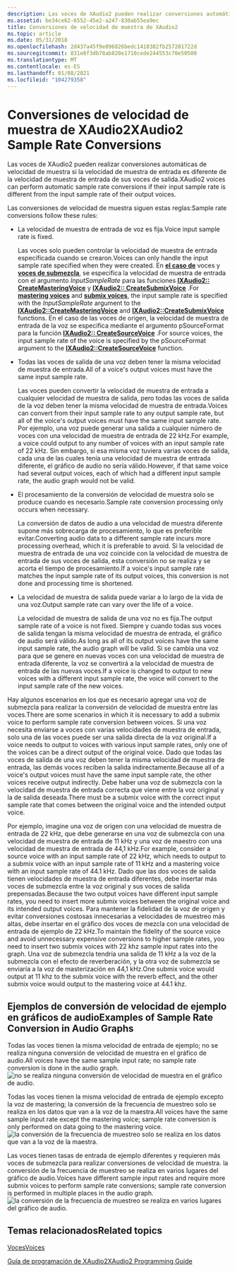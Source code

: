 ```yaml
---
description: Las voces de XAudio2 pueden realizar conversiones automáticas de velocidad de muestra si la velocidad de muestra de entrada es diferente de la velocidad de muestra de entrada de sus voces de salida.
ms.assetid: be34ce62-6552-45e2-a247-830ab55ea9ec
title: Conversiones de velocidad de muestra de XAudio2
ms.topic: article
ms.date: 05/31/2018
ms.openlocfilehash: 2d437a45f9e896826bedc1418382fb257201722d
ms.sourcegitcommit: 831e8f3db78ab820e1710cede244553c70e50500
ms.translationtype: MT
ms.contentlocale: es-ES
ms.lasthandoff: 01/08/2021
ms.locfileid: "104279358"
---
```

# <a name="xaudio2-sample-rate-conversions"></a><span data-ttu-id="728a1-103">Conversiones de velocidad de muestra de XAudio2</span><span class="sxs-lookup"><span data-stu-id="728a1-103">XAudio2 Sample Rate Conversions</span></span>

<span data-ttu-id="728a1-104">Las voces de XAudio2 pueden realizar conversiones automáticas de velocidad de muestra si la velocidad de muestra de entrada es diferente de la velocidad de muestra de entrada de sus voces de salida.</span><span class="sxs-lookup"><span data-stu-id="728a1-104">XAudio2 voices can perform automatic sample rate conversions if their input sample rate is different from the input sample rate of their output voices.</span></span>

<span data-ttu-id="728a1-105">Las conversiones de velocidad de muestra siguen estas reglas:</span><span class="sxs-lookup"><span data-stu-id="728a1-105">Sample rate conversions follow these rules:</span></span>

-   <span data-ttu-id="728a1-106">La velocidad de muestra de entrada de voz es fija.</span><span class="sxs-lookup"><span data-stu-id="728a1-106">Voice input sample rate is fixed.</span></span>

    <span data-ttu-id="728a1-107">Las voces solo pueden controlar la velocidad de muestra de entrada especificada cuando se crearon.</span><span class="sxs-lookup"><span data-stu-id="728a1-107">Voices can only handle the input sample rate specified when they were created.</span></span> <span data-ttu-id="728a1-108">En [**el caso de**](/windows/desktop/api/xaudio2/nn-xaudio2-ixaudio2masteringvoice) voces y [**voces de submezcla**](/windows/desktop/api/xaudio2/nn-xaudio2-ixaudio2submixvoice), se especifica la velocidad de muestra de entrada con el argumento *InputSampleRate* para las funciones [**IXAudio2:: CreateMasteringVoice**](/windows/win32/api/xaudio2/nf-xaudio2-ixaudio2-createmasteringvoice) y [**IXAudio2:: CreateSubmixVoice**](/windows/win32/api/xaudio2/nf-xaudio2-ixaudio2-createsubmixvoice) .</span><span class="sxs-lookup"><span data-stu-id="728a1-108">For [**mastering voices**](/windows/desktop/api/xaudio2/nn-xaudio2-ixaudio2masteringvoice) and [**submix voices**](/windows/desktop/api/xaudio2/nn-xaudio2-ixaudio2submixvoice), the input sample rate is specified with the *InputSampleRate* argument to the [**IXAudio2::CreateMasteringVoice**](/windows/win32/api/xaudio2/nf-xaudio2-ixaudio2-createmasteringvoice) and [**IXAudio2::CreateSubmixVoice**](/windows/win32/api/xaudio2/nf-xaudio2-ixaudio2-createsubmixvoice) functions.</span></span> <span data-ttu-id="728a1-109">En el caso de las voces de origen, la velocidad de muestra de entrada de la voz se especifica mediante el argumento pSourceFormat para la función [**IXAudio2:: CreateSourceVoice**](/windows/win32/api/xaudio2/nf-xaudio2-ixaudio2-createsourcevoice) .</span><span class="sxs-lookup"><span data-stu-id="728a1-109">For source voices, the input sample rate of the voice is specified by the pSourceFormat argument to the [**IXAudio2::CreateSourceVoice**](/windows/win32/api/xaudio2/nf-xaudio2-ixaudio2-createsourcevoice) function.</span></span>

-   <span data-ttu-id="728a1-110">Todas las voces de salida de una voz deben tener la misma velocidad de muestra de entrada.</span><span class="sxs-lookup"><span data-stu-id="728a1-110">All of a voice's output voices must have the same input sample rate.</span></span>

    <span data-ttu-id="728a1-111">Las voces pueden convertir la velocidad de muestra de entrada a cualquier velocidad de muestra de salida, pero todas las voces de salida de la voz deben tener la misma velocidad de muestra de entrada.</span><span class="sxs-lookup"><span data-stu-id="728a1-111">Voices can convert from their input sample rate to any output sample rate, but all of the voice's output voices must have the same input sample rate.</span></span> <span data-ttu-id="728a1-112">Por ejemplo, una voz puede generar una salida a cualquier número de voces con una velocidad de muestra de entrada de 22 kHz.</span><span class="sxs-lookup"><span data-stu-id="728a1-112">For example, a voice could output to any number of voices with an input sample rate of 22 kHz.</span></span> <span data-ttu-id="728a1-113">Sin embargo, si esa misma voz tuviera varias voces de salida, cada una de las cuales tenía una velocidad de muestra de entrada diferente, el gráfico de audio no sería válido.</span><span class="sxs-lookup"><span data-stu-id="728a1-113">However, if that same voice had several output voices, each of which had a different input sample rate, the audio graph would not be valid.</span></span>

-   <span data-ttu-id="728a1-114">El procesamiento de la conversión de velocidad de muestra solo se produce cuando es necesario.</span><span class="sxs-lookup"><span data-stu-id="728a1-114">Sample rate conversion processing only occurs when necessary.</span></span>

    <span data-ttu-id="728a1-115">La conversión de datos de audio a una velocidad de muestra diferente supone más sobrecarga de procesamiento, lo que es preferible evitar.</span><span class="sxs-lookup"><span data-stu-id="728a1-115">Converting audio data to a different sample rate incurs more processing overhead, which it is preferable to avoid.</span></span> <span data-ttu-id="728a1-116">Si la velocidad de muestra de entrada de una voz coincide con la velocidad de muestra de entrada de sus voces de salida, esta conversión no se realiza y se acorta el tiempo de procesamiento.</span><span class="sxs-lookup"><span data-stu-id="728a1-116">If a voice's input sample rate matches the input sample rate of its output voices, this conversion is not done and processing time is shortened.</span></span>

-   <span data-ttu-id="728a1-117">La velocidad de muestra de salida puede variar a lo largo de la vida de una voz.</span><span class="sxs-lookup"><span data-stu-id="728a1-117">Output sample rate can vary over the life of a voice.</span></span>

    <span data-ttu-id="728a1-118">La velocidad de muestra de salida de una voz no es fija.</span><span class="sxs-lookup"><span data-stu-id="728a1-118">The output sample rate of a voice is not fixed.</span></span> <span data-ttu-id="728a1-119">Siempre y cuando todas sus voces de salida tengan la misma velocidad de muestra de entrada, el gráfico de audio será válido.</span><span class="sxs-lookup"><span data-stu-id="728a1-119">As long as all of its output voices have the same input sample rate, the audio graph will be valid.</span></span> <span data-ttu-id="728a1-120">Si se cambia una voz para que se genere en nuevas voces con una velocidad de muestra de entrada diferente, la voz se convertirá a la velocidad de muestra de entrada de las nuevas voces.</span><span class="sxs-lookup"><span data-stu-id="728a1-120">If a voice is changed to output to new voices with a different input sample rate, the voice will convert to the input sample rate of the new voices.</span></span>

<span data-ttu-id="728a1-121">Hay algunos escenarios en los que es necesario agregar una voz de submezcla para realizar la conversión de velocidad de muestra entre las voces.</span><span class="sxs-lookup"><span data-stu-id="728a1-121">There are some scenarios in which it is necessary to add a submix voice to perform sample rate conversion between voices.</span></span> <span data-ttu-id="728a1-122">Si una voz necesita enviarse a voces con varias velocidades de muestra de entrada, solo una de las voces puede ser una salida directa de la voz original.</span><span class="sxs-lookup"><span data-stu-id="728a1-122">If a voice needs to output to voices with various input sample rates, only one of the voices can be a direct output of the original voice.</span></span> <span data-ttu-id="728a1-123">Dado que todas las voces de salida de una voz deben tener la misma velocidad de muestra de entrada, las demás voces reciben la salida indirectamente.</span><span class="sxs-lookup"><span data-stu-id="728a1-123">Because all of a voice's output voices must have the same input sample rate, the other voices receive output indirectly.</span></span> <span data-ttu-id="728a1-124">Debe haber una voz de submezcla con la velocidad de muestra de entrada correcta que viene entre la voz original y la de salida deseada.</span><span class="sxs-lookup"><span data-stu-id="728a1-124">There must be a submix voice with the correct input sample rate that comes between the original voice and the intended output voice.</span></span>

<span data-ttu-id="728a1-125">Por ejemplo, imagine una voz de origen con una velocidad de muestra de entrada de 22 kHz, que debe generarse en una voz de submezcla con una velocidad de muestra de entrada de 11 kHz y una voz de maestro con una velocidad de muestra de entrada de 44,1 kHz.</span><span class="sxs-lookup"><span data-stu-id="728a1-125">For example, consider a source voice with an input sample rate of 22 kHz, which needs to output to a submix voice with an input sample rate of 11 kHz and a mastering voice with an input sample rate of 44.1 kHz.</span></span> <span data-ttu-id="728a1-126">Dado que las dos voces de salida tienen velocidades de muestra de entrada diferentes, debe insertar más voces de submezcla entre la voz original y sus voces de salida prepensadas.</span><span class="sxs-lookup"><span data-stu-id="728a1-126">Because the two output voices have different input sample rates, you need to insert more submix voices between the original voice and its intended output voices.</span></span> <span data-ttu-id="728a1-127">Para mantener la fidelidad de la voz de origen y evitar conversiones costosas innecesarias a velocidades de muestreo más altas, debe insertar en el gráfico dos voces de mezcla con una velocidad de entrada de ejemplo de 22 kHz.</span><span class="sxs-lookup"><span data-stu-id="728a1-127">To maintain the fidelity of the source voice and avoid unnecessary expensive conversions to higher sample rates, you need to insert two submix voices with 22 khz sample input rates into the graph.</span></span> <span data-ttu-id="728a1-128">Una voz de submezcla tendría una salida de 11 kHz a la voz de la submezcla con el efecto de reverberación, y la otra voz de submezcla se enviaría a la voz de masterización en 44,1 kHz.</span><span class="sxs-lookup"><span data-stu-id="728a1-128">One submix voice would output at 11 khz to the submix voice with the reverb effect, and the other submix voice would output to the mastering voice at 44.1 khz.</span></span>

## <a name="examples-of-sample-rate-conversion-in-audio-graphs"></a><span data-ttu-id="728a1-129">Ejemplos de conversión de velocidad de ejemplo en gráficos de audio</span><span class="sxs-lookup"><span data-stu-id="728a1-129">Examples of Sample Rate Conversion in Audio Graphs</span></span>

<span data-ttu-id="728a1-130">Todas las voces tienen la misma velocidad de entrada de ejemplo; no se realiza ninguna conversión de velocidad de muestra en el gráfico de audio.</span><span class="sxs-lookup"><span data-stu-id="728a1-130">All voices have the same sample input rate; no sample rate conversion is done in the audio graph.</span></span>![no se realiza ninguna conversión de velocidad de muestra en el gráfico de audio.](images/xaudio2-sample-rate-conversions-1.png)

<span data-ttu-id="728a1-132">Todas las voces tienen la misma velocidad de entrada de ejemplo excepto la voz de mastering; la conversión de la frecuencia de muestreo solo se realiza en los datos que van a la voz de la maestra.</span><span class="sxs-lookup"><span data-stu-id="728a1-132">All voices have the same sample input rate except the mastering voice; sample rate conversion is only performed on data going to the mastering voice.</span></span> ![la conversión de la frecuencia de muestreo solo se realiza en los datos que van a la voz de la maestra.](images/xaudio2-sample-rate-conversions-2.png)

<span data-ttu-id="728a1-134">Las voces tienen tasas de entrada de ejemplo diferentes y requieren más voces de submezcla para realizar conversiones de velocidad de muestra. la conversión de la frecuencia de muestreo se realiza en varios lugares del gráfico de audio.</span><span class="sxs-lookup"><span data-stu-id="728a1-134">Voices have different sample input rates and require more submix voices to perform sample rate conversions; sample rate conversion is performed in multiple places in the audio graph.</span></span> ![la conversión de la frecuencia de muestreo se realiza en varios lugares del gráfico de audio.](images/xaudio2-sample-rate-conversions-3.png)

## <a name="related-topics"></a><span data-ttu-id="728a1-136">Temas relacionados</span><span class="sxs-lookup"><span data-stu-id="728a1-136">Related topics</span></span>

<dl> <dt>

[<span data-ttu-id="728a1-137">Voces</span><span class="sxs-lookup"><span data-stu-id="728a1-137">Voices</span></span>](voices.md)
</dt> <dt>

[<span data-ttu-id="728a1-138">Guía de programación de XAudio2</span><span class="sxs-lookup"><span data-stu-id="728a1-138">XAudio2 Programming Guide</span></span>](programming-guide.md)
</dt> </dl>

 

 
